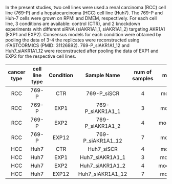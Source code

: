 In the present studies, two cell lines were used a renal carcinoma (RCC) cell line (769-P) and a hepatocarcinoma (HCC) cell line (Huh7). The 769-P and Huh-7 cells were grown on RPMI and DMEM, respectively. For each cell line, 3 conditions are available: control (CTR), and 2 knockdown experiments with different siRNA (siAKR1A1_1, siAKR1A1_2) targeting AKR1A1 (EXP1 and EXP2). Consensus models for each condition were obtained by pooling the data of 3-4 the replicates were reconstructed using rFASTCORMICS (PMID: 31126892). 769-P_siAKR1A1_12 and Huh7_siAKR1A1_12 were reconstructed after pooling the data of EXP1 and EXP2 for the respective cell lines.

| cancer type	| cell line type | Condition | Sample Name |	num of samples | model type | mets | rxns | genes |
| :---: | :---: | :---: | :---: | :---: | :---: | :---: | :---: | :---: |
| RCC |	769-P |	CTR	| 769-P_siSCR |	4	| model_7_ctrl	| 2228 | 2791 |	1401 |
| RCC	| 769-P	| EXP1 | 769-P_siAKR1A1_1	| 3	| model_7_sc1	| 2135	|  2663	| 1341 |
| RCC	| 769-P	| EXP2 | 769-P_siAKR1A1_2	| 4	| model_7_sc12 |	2170	|2683 |	1401 |
| RCC	| 769-P	| EXP12	| 769-P_siAKR1A1_12	| 7	| model_7_sc2	| 2339	| 2961 | 1494 |
| HCC | Huh7	| CTR	| Huh7_siSCR | 4 |	model_H_ctrl |2360	|3127 |	1579 |
| HCC | Huh7 |	EXP1 | Huh7_siAKR1A1_1 |	3	 | model_H_sc1 |	2338 |	3092 |	1597 |
| HCC | Huh7 | EXP2 | Huh7_siAKR1A1_2 |	4	 | model_H_sc12 |	2312 |	3043 | 1550 |
| HCC |	Huh7 | EXP12 | Huh7_siAKR1A1_12 |	7	| model_H_sc2 |	2307 | 3056	| 1548 |

